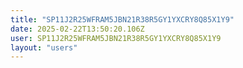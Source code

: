 ```yaml
---
title: "SP11J2R25WFRAM5JBN21R38R5GY1YXCRY8Q85X1Y9"
date: 2025-02-22T13:50:20.106Z
user: SP11J2R25WFRAM5JBN21R38R5GY1YXCRY8Q85X1Y9
layout: "users"
---
```

    